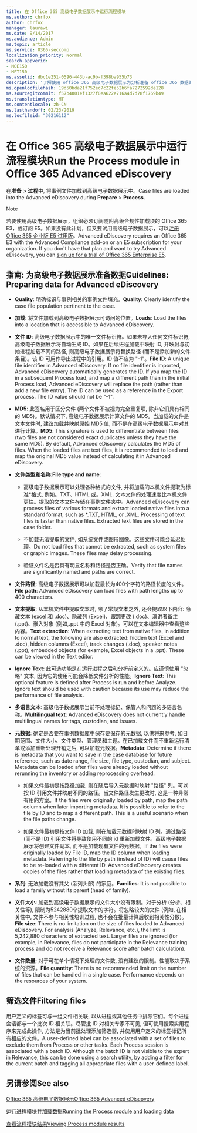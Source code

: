 ```yaml
---
title: 在 Office 365 高级电子数据展示中运行流程模块
ms.author: chrfox
author: chrfox
manager: laurawi
ms.date: 9/14/2017
ms.audience: Admin
ms.topic: article
ms.service: O365-seccomp
localization_priority: Normal
search.appverid:
- MOE150
- MET150
ms.assetid: dbc1e251-0596-443b-ac9b-f398ba955b73
description: '了解使用 office 365 高级电子数据展示为分析准备 office 365 数据的大小写文件的指南。  '
ms.openlocfilehash: 19d50bda21f752ec7c22fe52b6fa7272592de128
ms.sourcegitcommit: f57b4001ef1327f0ea622e716a4d7d78f1769b49
ms.translationtype: MT
ms.contentlocale: zh-CN
ms.lasthandoff: 02/23/2019
ms.locfileid: "30216112"
---
```

# <a name="run-the-process-module-in-office-365-advanced-ediscovery"></a><span data-ttu-id="55663-103">在 Office 365 高级电子数据展示中运行流程模块</span><span class="sxs-lookup"><span data-stu-id="55663-103">Run the Process module in Office 365 Advanced eDiscovery</span></span>

<span data-ttu-id="55663-104">在**准备** \> **过程**中, 将事例文件加载到高级电子数据展示中。</span><span class="sxs-lookup"><span data-stu-id="55663-104">Case files are loaded into the Advanced eDiscovery during **Prepare** \> **Process**.</span></span> 
  
> [!NOTE]
> <span data-ttu-id="55663-p101">若要使用高级电子数据展示，组织必须订阅随附高级合规性加载项的 Office 365 E3，或订阅 E5。如果没有此计划，但又要试用高级电子数据展示，可以[注册 Office 365 企业版 E5 试用版](https://go.microsoft.com/fwlink/p/?LinkID=698279)。</span><span class="sxs-lookup"><span data-stu-id="55663-p101">Advanced eDiscovery requires an Office 365 E3 with the Advanced Compliance add-on or an E5 subscription for your organization. If you don't have that plan and want to try Advanced eDiscovery, you can [sign up for a trial of Office 365 Enterprise E5](https://go.microsoft.com/fwlink/p/?LinkID=698279).</span></span> 
  
## <a name="guidelines-preparing-data-for-advanced-ediscovery"></a><span data-ttu-id="55663-107">指南: 为高级电子数据展示准备数据</span><span class="sxs-lookup"><span data-stu-id="55663-107">Guidelines: Preparing data for Advanced eDiscovery</span></span>

- <span data-ttu-id="55663-108">**Quality**: 明确标识与事例相关的事例文件填充。</span><span class="sxs-lookup"><span data-stu-id="55663-108">**Quality**: Clearly identify the case file population pertinent to the case.</span></span>
    
- <span data-ttu-id="55663-109">**加载**: 将文件加载到高级电子数据展示可访问的位置。</span><span class="sxs-lookup"><span data-stu-id="55663-109">**Loads**: Load the files into a location that is accessible to Advanced eDiscovery.</span></span>
    
- <span data-ttu-id="55663-p102">**文件 ID**: 高级电子数据展示中的唯一文件标识符。如果未导入任何文件标识符, 高级电子数据展示将自动生成 ID。如果在后续进程加载中映射 ID, 并映射与初始进程加载不同的路径, 则高级电子数据展示将替换路径 (而不是添加新的文件条目)。该 ID 可用作导出过程中的引用。ID 值不应为 "-1"。</span><span class="sxs-lookup"><span data-stu-id="55663-p102">**File ID**: A unique file identifier in Advanced eDiscovery. If no file identifier is imported, Advanced eDiscovery automatically generates the ID. If you map the ID in a subsequent Process load, and map a different path than in the initial Process load, Advanced eDiscovery will replace the path (rather than add a new file entry). The ID can be used as a reference in the Export process. The ID value should not be "-1".</span></span>
    
- <span data-ttu-id="55663-p103">**MD5**: 此签名用于区分文件 (两个文件不被视为完全重复项, 除非它们具有相同的 MD5)。默认情况下, 高级电子数据展示计算文件的 MD5。当加载的文件是文本文件时, 建议加载并映射原始 MD5 值, 而不是在高级电子数据展示中对其进行计算。</span><span class="sxs-lookup"><span data-stu-id="55663-p103">**MD5**: This signature is used to differentiate between files (two files are not considered exact duplicates unless they have the same MD5). By default, Advanced eDiscovery calculates the MD5 of files. When the loaded files are text files, it is recommended to load and map the original MD5 value instead of calculating it in Advanced eDiscovery.</span></span>
    
- <span data-ttu-id="55663-118">**文件类型和名称**:</span><span class="sxs-lookup"><span data-stu-id="55663-118">**File type and name**:</span></span>
    
  - <span data-ttu-id="55663-p104">高级电子数据展示可以处理各种格式的文件, 并将加载的本机文件提取为标准\*格式, 例如。TXT、HTML 或。XML. 文本文件的处理速度比本机文件更快。提取的文本文件存储在事例文件夹中。</span><span class="sxs-lookup"><span data-stu-id="55663-p104">Advanced eDiscovery can process files of various formats and extract loaded native files into a standard format, such as \*.TXT, HTML, or .XML. Processing of text files is faster than native files. Extracted text files are stored in the case folder.</span></span>
    
  - <span data-ttu-id="55663-p105">不加载无法提取的文件, 如系统文件或图形图像。这些文件可能会延迟处理。</span><span class="sxs-lookup"><span data-stu-id="55663-p105">Do not load files that cannot be extracted, such as system files or graphic images. These files may delay processing.</span></span>
    
  - <span data-ttu-id="55663-124">验证文件名是否具有明显名称和路径是否正确。</span><span class="sxs-lookup"><span data-stu-id="55663-124">Verify that file names are significantly named and paths are correct.</span></span>
    
- <span data-ttu-id="55663-125">**文件路径**: 高级电子数据展示可以加载最长为400个字符的路径长度的文件。</span><span class="sxs-lookup"><span data-stu-id="55663-125">**File path**: Advanced eDiscovery can load files with path lengths up to 400 characters.</span></span>
    
- <span data-ttu-id="55663-p106">**文本提取**: 从本机文件中提取文本时, 除了常规文本之外, 还会提取以下内容: 隐藏文本 (excel 和 .doc)、隐藏列 (Excel)、跟踪更改 (.doc)、演讲者备注 (.ppt)、嵌入对象 (例如,.ppt 中的 Excel 对象)。可以在文本编辑器中查看这些内容。</span><span class="sxs-lookup"><span data-stu-id="55663-p106">**Text extraction**: When extracting text from native files, in addition to normal text, the following are also extracted: hidden text (Excel and .doc), hidden columns (Excel), track changes (.doc), speaker notes (.ppt), embedded objects (for example, Excel objects in a .ppt). These can be viewed in the Text editor.</span></span>
    
- <span data-ttu-id="55663-p107">**Ignore Text**: 此可选功能是在运行进程之后和分析前定义的。应谨慎使用 "忽略" 文本, 因为它的使用可能会降低文件分析的性能。</span><span class="sxs-lookup"><span data-stu-id="55663-p107">**Ignore Text**: This optional feature is defined after Process is run and before Analyze. Ignore text should be used with caution because its use may reduce the performance of file analysis.</span></span>
    
- <span data-ttu-id="55663-130">**多语言文本**: 高级电子数据展示当前不处理标记、保管人和问题的多语言名称。</span><span class="sxs-lookup"><span data-stu-id="55663-130">**Multilingual text**: Advanced eDiscovery does not currently handle multilingual names for tags, custodian, and issues.</span></span>
    
- <span data-ttu-id="55663-p108">**元数据**: 确定是否要在事例数据库中保存要保存的元数据, 以供将来参考, 如日期范围、文件大小、文件类型、管理员和主题。在已加载文件而不重新运行清单或添加重新处理开销之后, 可以加载元数据。</span><span class="sxs-lookup"><span data-stu-id="55663-p108">**Metadata**: Determine if there is metadata that you want to save in the case database for future reference, such as date range, file size, file type, custodian, and subject. Metadata can be loaded after files were already loaded without rerunning the inventory or adding reprocessing overhead.</span></span> 
    
  - <span data-ttu-id="55663-p109">如果文件最初是按路径加载, 则在随后导入元数据时映射 "路径" 列。可以按 ID 引用文件并映射不同的路径。当文件路径发生更改时, 这是一种非常有用的方案。</span><span class="sxs-lookup"><span data-stu-id="55663-p109">If the files were originally loaded by path, map the path column when later importing metadata. It is possible to refer to the file by ID and to map a different path. This is a useful scenario when the file paths change.</span></span>
    
  - <span data-ttu-id="55663-p110">如果文件最初是按文件 ID 加载, 则在加载元数据时映射 ID 列。通过路径 (而不是 ID) 引用文件将导致使用不同的 id 重新加载文件。高级电子数据展示将创建文件副本, 而不是加载现有文件的元数据。</span><span class="sxs-lookup"><span data-stu-id="55663-p110">If the files were originally loaded by File ID, map the ID column when loading metadata. Referring to the file by path (instead of ID) will cause files to be re-loaded with a different ID. Advanced eDiscovery creates copies of the files rather that loading metadata of the existing files.</span></span>
    
- <span data-ttu-id="55663-139">**系列**: 无法加载没有其父 (系列头部) 的家庭。</span><span class="sxs-lookup"><span data-stu-id="55663-139">**Families**: It is not possible to load a family without its parent (head of family).</span></span> 
    
- <span data-ttu-id="55663-p111">**文件大小**: 加载到高级电子数据展示的文件大小没有限制。对于分析 (分析、相关性等), 限制为5242880个提取文本的字符。将忽略较大的文件 (例如, 在相关性中, 文件不参与相关性培训过程, 也不会在批量计算后收到相关性分数)。</span><span class="sxs-lookup"><span data-stu-id="55663-p111">**File size**: There is no limitation on the size of files loaded to Advanced eDiscovery. For analysis (Analyze, Relevance, etc.), the limit is 5,242,880 characters of extracted text. Larger files are ignored (for example, in Relevance, files do not participate in the Relevance training process and do not receive a Relevance score after batch calculation).</span></span>
    
- <span data-ttu-id="55663-p112">**文件数量**: 对于可在单个情况下处理的文件数, 没有建议的限制。性能取决于系统的资源。</span><span class="sxs-lookup"><span data-stu-id="55663-p112">**File quantity**: There is no recommended limit on the number of files that can be handled in a single case. Performance depends on the resources of your system.</span></span> 
    
## <a name="filtering-files"></a><span data-ttu-id="55663-145">筛选文件</span><span class="sxs-lookup"><span data-stu-id="55663-145">Filtering files</span></span>

<span data-ttu-id="55663-p113">用户定义的标签可与一组文件相关联, 以从进程或其他任务中排除它们。每个进程会话都与一个批次 ID 相关联。尽管批 ID 对相关专家不可见, 但可使用搜索实用程序来完成此操作, 方法是为当前批处理添加筛选器, 并使用用户定义的标签标记所有相应的文件。</span><span class="sxs-lookup"><span data-stu-id="55663-p113">A user-defined label can be associated with a set of files to exclude them from Process or other tasks. Each Process session is associated with a batch ID. Although the batch ID is not visible to the expert in Relevance, this can be done using a search utility, by adding a filter for the current batch and tagging all appropriate files with a user-defined label.</span></span> 
  
## <a name="see-also"></a><span data-ttu-id="55663-149">另请参阅</span><span class="sxs-lookup"><span data-stu-id="55663-149">See also</span></span>

[<span data-ttu-id="55663-150">Office 365 高级电子数据展示</span><span class="sxs-lookup"><span data-stu-id="55663-150">Office 365 Advanced eDiscovery</span></span>](office-365-advanced-ediscovery.md)
  
[<span data-ttu-id="55663-151">运行进程模块并加载数据</span><span class="sxs-lookup"><span data-stu-id="55663-151">Running the Process module and loading data</span></span>](run-the-process-module-and-load-data-in-advanced-ediscovery.md)
  
[<span data-ttu-id="55663-152">查看流程模块结果</span><span class="sxs-lookup"><span data-stu-id="55663-152">Viewing Process module results</span></span>](view-process-module-results-in-advanced-ediscovery.md)

